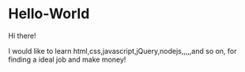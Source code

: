 # Hello-World

Hi there!

I would like to learn html,css,javascript,jQuery,nodejs,,,,,and so on, for finding a ideal job and make money!
